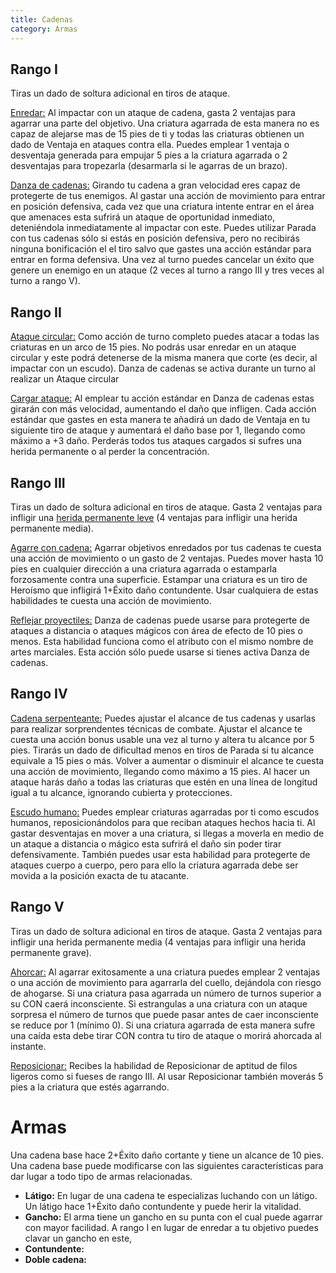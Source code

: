 ```yaml
---
title: Cadenas
category: Armas
---
```


## Rango I

Tiras un dado de soltura adicional en tiros de ataque.

<u>Enredar:</u> Al impactar con un ataque de cadena, gasta 2 ventajas para agarrar una parte del objetivo. Una criatura agarrada de esta manera no es capaz de alejarse mas de 15 pies de ti y todas las criaturas obtienen un dado de Ventaja en ataques contra ella. Puedes emplear 1 ventaja o desventaja generada para empujar 5 pies a la criatura agarrada o 2 desventajas para tropezarla (desarmarla si le agarras de un brazo).

<u>Danza de cadenas:</u> Girando tu cadena a gran velocidad eres capaz de protegerte de tus enemigos. Al gastar una acción de movimiento para entrar en posición defensiva, cada vez que una criatura intente entrar en el área que amenaces esta sufrirá un ataque de oportunidad inmediato, deteniéndola inmediatamente al impactar con este. Puedes utilizar Parada con tus cadenas sólo si estás en posición defensiva, pero no recibirás ninguna bonificación el el tiro salvo que gastes una acción estándar para entrar en forma defensiva. Una vez al turno puedes cancelar un éxito que genere un enemigo en un ataque (2 veces al turno a rango III y tres veces al turno a rango V).

## Rango II

<u>Ataque circular:</u> Como acción de turno completo puedes atacar a todas las criaturas en un arco de 15 pies. No podrás usar enredar en un ataque circular y este podrá detenerse de la misma manera que corte (es decir, al impactar con un escudo). Danza de cadenas se activa durante un turno al realizar un Ataque circular

<u>Cargar ataque:</u> Al emplear tu acción estándar en Danza de cadenas estas girarán con más velocidad, aumentando el daño que infligen. Cada acción estándar que gastes en esta manera te añadirá un dado de Ventaja en tu siguiente tiro de ataque y aumentará el daño base por 1, llegando como máximo a +3 daño. Perderás todos tus ataques cargados si sufres una herida permanente o al perder la concentración.

## Rango III 

Tiras un dado de soltura adicional en tiros de ataque. Gasta 2 ventajas para infligir una [herida permanente leve](http://raldamain.com/rules/Heridas%20permanentes.html) (4 ventajas para infligir una herida permanente media).

<u>Agarre con cadena:</u> Agarrar objetivos enredados por tus cadenas te cuesta una acción de movimiento o un gasto de 2 ventajas. Puedes mover hasta 10 pies en cualquier dirección a una criatura agarrada o estamparla forzosamente contra una superficie. Estampar una criatura es un tiro de Heroísmo que infligirá 1+Éxito daño contundente. Usar cualquiera de estas habilidades te cuesta una acción de movimiento.

<u>Reflejar proyectiles:</u> Danza de cadenas puede usarse para protegerte de ataques a distancia o ataques mágicos con área de efecto de 10 pies o menos. Esta habilidad funciona como el atributo con el mismo nombre de artes marciales. Esta acción sólo puede usarse si tienes activa Danza de cadenas.

## Rango IV 

<u>Cadena serpenteante:</u> Puedes ajustar el alcance de tus cadenas y usarlas para realizar sorprendentes técnicas de combate. Ajustar el alcance te cuesta una acción bonus usable una vez al turno y altera tu alcance por 5 pies. Tirarás un dado de dificultad menos en tiros de Parada si tu alcance equivale a 15 pies o más. Volver a aumentar o disminuir el alcance te cuesta una acción de movimiento, llegando como máximo a 15 pies. Al hacer un ataque harás daño a todas las criaturas que estén en una línea de longitud igual a tu alcance, ignorando cubierta y protecciones.

<u>Escudo humano:</u> Puedes emplear criaturas agarradas por ti como escudos humanos, reposicionándolos para que reciban ataques hechos hacia ti. Al gastar desventajas en mover a una criatura, si llegas a moverla en medio de un ataque a distancia o mágico esta sufrirá el daño sin poder tirar defensivamente. También puedes usar esta habilidad para protegerte de ataques cuerpo a cuerpo, pero para ello la criatura agarrada debe ser movida a la posición exacta de tu atacante.

## Rango V

Tiras un dado de soltura adicional en tiros de ataque. Gasta 2 ventajas para infligir una herida permanente media (4 ventajas para infligir una herida permanente grave).

<u>Ahorcar:</u> Al agarrar exitosamente a una criatura puedes emplear 2 ventajas o una acción de movimiento para agarrarla del cuello, dejándola con riesgo de ahogarse. Si una criatura pasa agarrada un número de turnos superior a su CON caerá inconsciente. Si estrangulas a una criatura con un ataque sorpresa el número de turnos que puede pasar antes de caer inconsciente se reduce por 1 (mínimo 0). Si una criatura agarrada de esta manera sufre una caída esta debe tirar CON contra tu tiro de ataque o morirá ahorcada al instante.

<u>Reposicionar:</u> Recibes la habilidad de Reposicionar de aptitud de filos ligeros como si fueses de rango III. Al usar Reposicionar también moverás 5 pies a la criatura que estés agarrando.

# Armas

Una cadena base hace 2+Éxito daño cortante y tiene un alcance de 10 pies. Una cadena base puede modificarse con las siguientes características para dar lugar a todo tipo de armas relacionadas.

- **Látigo:** En lugar de una cadena te especializas luchando con un látigo. Un látigo hace 1+Éxito daño contundente y puede herir la vitalidad. 
- **Gancho:** El arma tiene un gancho en su punta con el cual puede agarrar con mayor facilidad. A rango I en lugar de enredar a tu objetivo puedes clavar un gancho en este, 
- **Contundente:**
- **Doble cadena:**